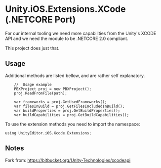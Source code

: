 # Unity.iOS.Extensions.XCode (.NETCORE Port)

For our internal tooling we need more capabilities from the Unity's XCODE API and we need the module to be .NETCORE 2.0 compliant.

This project does just that. 

## Usage 
Additional methods are listed bellow, and are rather self explanatory.

~~~
	//	Usage example
	PBXProject proj = new PBXProject();
	proj.ReadFromFile(path);

	var frameworks = proj.GetUsedFrameworks();
	var filesInBuild = proj.GetFilesIncludedInBuild();
	var buildProperties = proj.GetBuildProperties();
	var buildCapabilities = proj.GetBuildCapabilities();
~~~

To use the extension methods you need to import the namespace:

`using UnityEditor.iOS.Xcode.Extensions;`

## Notes
Fork from: https://bitbucket.org/Unity-Technologies/xcodeapi
